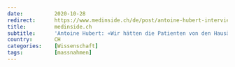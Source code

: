 ```yaml
---
date:          2020-10-28
redirect:      https://www.medinside.ch/de/post/antoine-hubert-interview
title:         medinside.ch
subtitle:      'Antoine Hubert: «Wir hätten die Patienten von den Hausärzten behandeln lassen sollen»'
country:       CH
categories:    [Wissenschaft]
tags:          [massnahmen]
---
```

